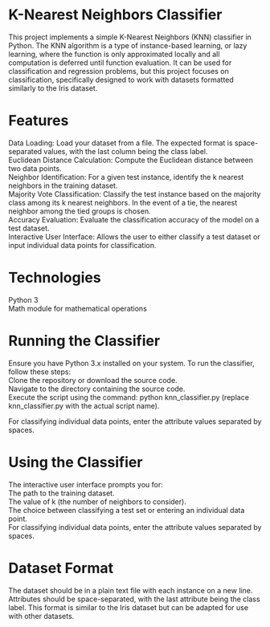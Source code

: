 # K-Nearest Neighbors Classifier
This project implements a simple K-Nearest Neighbors (KNN) classifier in Python. The KNN algorithm is a type of instance-based learning, or lazy learning, where the function is only approximated locally and all computation is deferred until function evaluation. It can be used for classification and regression problems, but this project focuses on classification, specifically designed to work with datasets formatted similarly to the Iris dataset.

# Features
Data Loading: Load your dataset from a file. The expected format is space-separated values, with the last column being the class label.
<br />Euclidean Distance Calculation: Compute the Euclidean distance between two data points.
<br />Neighbor Identification: For a given test instance, identify the k nearest neighbors in the training dataset.
<br />Majority Vote Classification: Classify the test instance based on the majority class among its k nearest neighbors. In the event of a tie, the nearest neighbor among the tied groups is chosen.
<br />Accuracy Evaluation: Evaluate the classification accuracy of the model on a test dataset.
<br />Interactive User Interface: Allows the user to either classify a test dataset or input individual data points for classification.

# Technologies
Python 3
<br />Math module for mathematical operations

# Running the Classifier
Ensure you have Python 3.x installed on your system. To run the classifier, follow these steps:
<br />Clone the repository or download the source code.
<br />Navigate to the directory containing the source code.
<br />Execute the script using the command: python knn_classifier.py (replace knn_classifier.py with the actual script name).

For classifying individual data points, enter the attribute values separated by spaces.
# Using the Classifier
The interactive user interface prompts you for:
<br />The path to the training dataset.
<br />The value of k (the number of neighbors to consider).
<br />The choice between classifying a test set or entering an individual data point.
<br />For classifying individual data points, enter the attribute values separated by spaces.

# Dataset Format
The dataset should be in a plain text file with each instance on a new line. Attributes should be space-separated, with the last attribute being the class label. This format is similar to the Iris dataset but can be adapted for use with other datasets.
